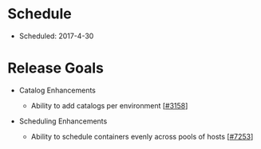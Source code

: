 # Schedule

* Scheduled: 2017-4-30

# Release Goals

* Catalog Enhancements 
  * Ability to add catalogs per environment [[#3158](https://github.com/rancher/rancher/issues/3158)]

* Scheduling Enhancements
  * Ability to schedule containers evenly across pools of hosts [[#7253](https://github.com/rancher/rancher/issues/7253)]


 